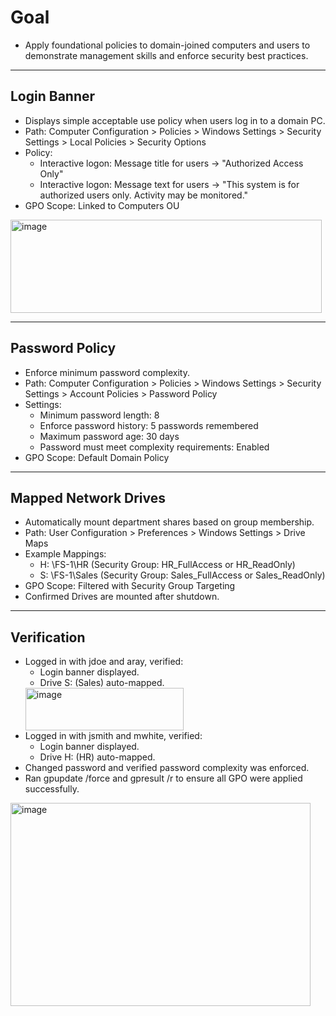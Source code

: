 # Goal
- Apply foundational policies to domain-joined computers and users to demonstrate management skills and enforce security best practices.

---

## Login Banner
- Displays simple acceptable use policy when users log in to a domain PC.
- Path: Computer Configuration > Policies > Windows Settings > Security Settings > Local Policies > Security Options
- Policy:
  - Interactive logon: Message title for users → "Authorized Access Only"
  - Interactive logon: Message text for users → "This system is for authorized users only. Activity may be monitored."
- GPO Scope: Linked to Computers OU
<img width="498" height="149" alt="image" src="https://github.com/user-attachments/assets/adbd6148-f6b1-4c7a-8410-a026fc8af64b" />

---

## Password Policy
- Enforce minimum password complexity.
- Path: Computer Configuration > Policies > Windows Settings > Security Settings > Account Policies > Password Policy
- Settings:
  - Minimum password length: 8
  - Enforce password history: 5 passwords remembered
  - Maximum password age: 30 days
  - Password must meet complexity requirements: Enabled
- GPO Scope: Default Domain Policy

---

## Mapped Network Drives
- Automatically mount department shares based on group membership.
- Path: User Configuration > Preferences > Windows Settings > Drive Maps
- Example Mappings:
  - H: \\FS-1\HR (Security Group: HR_FullAccess or HR_ReadOnly)
  - S: \\FS-1\Sales (Security Group: Sales_FullAccess or Sales_ReadOnly)
- GPO Scope: Filtered with Security Group Targeting
- Confirmed Drives are mounted after shutdown.

---

## Verification
- Logged in with jdoe and aray, verified:
  - Login banner displayed.
  - Drive S: (Sales) auto-mapped.
  <img width="253" height="68" alt="image" src="https://github.com/user-attachments/assets/c683c490-c901-4dd9-83ee-01c2cb1413ac" />
- Logged in with jsmith and mwhite, verified:
  - Login banner displayed.
  - Drive H: (HR) auto-mapped.
- Changed password and verified password complexity was enforced.
- Ran gpupdate /force and gpresult /r to ensure all GPO were applied successfully.
<img width="480" height="325" alt="image" src="https://github.com/user-attachments/assets/4b143b6e-b9b5-435f-8b57-d8626a4a4db5" />




